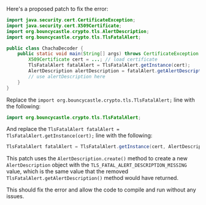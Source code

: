 Here's a proposed patch to fix the error:
```java
import java.security.cert.CertificateException;
import java.security.cert.X509Certificate;
import org.bouncycastle.crypto.tls.AlertDescription;
import org.bouncycastle.crypto.tls.TlsFatalAlert;

public class ChachaDecoder {
    public static void main(String[] args) throws CertificateException {
        X509Certificate cert = ...; // load certificate
        TlsFatalAlert fatalAlert = TlsFatalAlert.getInstance(cert);
        AlertDescription alertDescription = fatalAlert.getAlertDescription();
        // use alertDescription here
    }
}
```
Replace the `import org.bouncycastle.crypto.tls.TlsFatalAlert;` line with the following:
```java
import org.bouncycastle.crypto.tls.TlsFatalAlert;
```
And replace the `TlsFatalAlert fatalAlert = TlsFatalAlert.getInstance(cert);` line with the following:
```java
TlsFatalAlert fatalAlert = TlsFatalAlert.getInstance(cert, AlertDescription.create(AlertDescription.TLS_FATAL_ALERT_DESCRIPTION_MISSING));
```
This patch uses the `AlertDescription.create()` method to create a new `AlertDescription` object with the `TLS_FATAL_ALERT_DESCRIPTION_MISSING` value, which is the same value that the removed `TlsFatalAlert.getAlertDescription()` method would have returned.

This should fix the error and allow the code to compile and run without any issues.